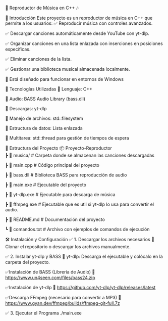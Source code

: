 🎵 Reproductor de Música en C++ 🎶

📌 Introducción
Este proyecto es un reproductor de música en C++ que permite a los usuarios:
✅ Reproducir música con controles avanzados.

✅ Descargar canciones automáticamente desde YouTube con yt-dlp.

✅ Organizar canciones en una lista enlazada con inserciones en posiciones específicas.

✅ Eliminar canciones de la lista.

✅ Gestionar una biblioteca musical almacenada localmente.

🔹 Está diseñado para funcionar en entornos de Windows 

🚀 Tecnologías Utilizadas
📌 Lenguaje: C++

📌 Audio: BASS Audio Library (bass.dll)

📌 Descargas: yt-dlp

📌 Manejo de archivos: std::filesystem

📌 Estructura de datos: Lista enlazada

📌 Multitarea: std::thread para gestión de tiempos de espera


📂 Estructura del Proyecto
📦 Proyecto-Reproductor  
 ┣ 📂 musica/              # Carpeta donde se almacenan las canciones descargadas  
 
 ┣ 📜 main.cpp             # Código principal del proyecto  
 
 ┣ 📜 bass.dll             # Biblioteca BASS para reproducción de audio 
 
 ┣ 📜 main.exe             # Ejecutable del proyecto
 
 ┣ 📜 yt-dlp.exe           # Ejecutable para descarga de música  
 
 ┣ 📜 ffmpeg.exe           # Ejecutable que es util si yt-dlp lo usa para convertir el audio.
 
 ┣ 📜 README.md            # Documentación del proyecto  
 
 ┗ 📜 comandos.txt         # Archivo con ejemplos de comandos de ejecución  
 
🛠 Instalación y Configuración
✅ 1. Descargar los archivos necesarios
📌 Clonar el repositorio o descargar los archivos manualmente.

✅ 2. Instalar yt-dlp y BASS
📌 yt-dlp: Descarga el ejecutable y colócalo en la carpeta del proyecto.


✅Instalación de BASS (Librería de Audio)
📌 https://www.un4seen.com/files/bass24.zip


✅Instalación de yt-dlp
📌 https://github.com/yt-dlp/yt-dlp/releases/latest


✅Descarga FFmpeg (necesario para convertir a MP3)
📌 https://www.gyan.dev/ffmpeg/builds/ffmpeg-git-full.7z


✅ 3. Ejecutar el Programa
./main.exe
